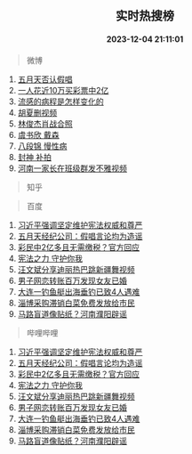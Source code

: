 <div align="center"><h2>实时热搜榜</h2><h4>2023-12-04 21:11:01</h4></div>

> 微博  

1. [五月天否认假唱](https://s.weibo.com/weibo?q=%E4%BA%94%E6%9C%88%E5%A4%A9%E5%90%A6%E8%AE%A4%E5%81%87%E5%94%B1&t=31&band_rank=1&Refer=top)<br />
2. [一人花近10万买彩票中2亿](https://s.weibo.com/weibo?q=%23%E4%B8%80%E4%BA%BA%E8%8A%B1%E8%BF%9110%E4%B8%87%E4%B9%B0%E5%BD%A9%E7%A5%A8%E4%B8%AD2%E4%BA%BF%23&t=31&band_rank=2&Refer=top)<br />
3. [流感的病程是怎样变化的](https://s.weibo.com/weibo?q=%23%E6%B5%81%E6%84%9F%E7%9A%84%E7%97%85%E7%A8%8B%E6%98%AF%E6%80%8E%E6%A0%B7%E5%8F%98%E5%8C%96%E7%9A%84%23&t=31&band_rank=3&Refer=top)<br />
4. [胡夏删视频](https://s.weibo.com/weibo?q=%E8%83%A1%E5%A4%8F%E5%88%A0%E8%A7%86%E9%A2%91&t=31&band_rank=4&Refer=top)<br />
5. [林俊杰肖战合照](https://s.weibo.com/weibo?q=%23%E6%9E%97%E4%BF%8A%E6%9D%B0%E8%82%96%E6%88%98%E5%90%88%E7%85%A7%23&t=31&band_rank=5&Refer=top)<br />
6. [虞书欣 戴森](https://s.weibo.com/weibo?q=%E8%99%9E%E4%B9%A6%E6%AC%A3%20%E6%88%B4%E6%A3%AE&t=31&band_rank=6&Refer=top)<br />
7. [八段锦 慢性病](https://s.weibo.com/weibo?q=%E5%85%AB%E6%AE%B5%E9%94%A6%20%E6%85%A2%E6%80%A7%E7%97%85&t=31&band_rank=7&Refer=top)<br />
8. [封神 补拍](https://s.weibo.com/weibo?q=%E5%B0%81%E7%A5%9E%20%E8%A1%A5%E6%8B%8D&t=31&band_rank=8&Refer=top)<br />
9. [河南一家长在班级群发不雅视频](https://s.weibo.com/weibo?q=%23%E6%B2%B3%E5%8D%97%E4%B8%80%E5%AE%B6%E9%95%BF%E5%9C%A8%E7%8F%AD%E7%BA%A7%E7%BE%A4%E5%8F%91%E4%B8%8D%E9%9B%85%E8%A7%86%E9%A2%91%23&t=31&band_rank=9&Refer=top)<br />

> 知乎  


> 百度  

1. [习近平强调坚定维护宪法权威和尊严](https://www.baidu.com/s?wd=%E4%B9%A0%E8%BF%91%E5%B9%B3%E5%BC%BA%E8%B0%83%E5%9D%9A%E5%AE%9A%E7%BB%B4%E6%8A%A4%E5%AE%AA%E6%B3%95%E6%9D%83%E5%A8%81%E5%92%8C%E5%B0%8A%E4%B8%A5&sa=fyb_news&rsv_dl=fyb_news)<br />
2. [五月天经纪公司：假唱言论均为造谣](https://www.baidu.com/s?wd=%E4%BA%94%E6%9C%88%E5%A4%A9%E7%BB%8F%E7%BA%AA%E5%85%AC%E5%8F%B8%EF%BC%9A%E5%81%87%E5%94%B1%E8%A8%80%E8%AE%BA%E5%9D%87%E4%B8%BA%E9%80%A0%E8%B0%A3&sa=fyb_news&rsv_dl=fyb_news)<br />
3. [彩民中2亿多且无需缴税？官方回应](https://www.baidu.com/s?wd=%E5%BD%A9%E6%B0%91%E4%B8%AD2%E4%BA%BF%E5%A4%9A%E4%B8%94%E6%97%A0%E9%9C%80%E7%BC%B4%E7%A8%8E%EF%BC%9F%E5%AE%98%E6%96%B9%E5%9B%9E%E5%BA%94&sa=fyb_news&rsv_dl=fyb_news)<br />
4. [宪法之力 守护你我](https://www.baidu.com/s?wd=%E5%AE%AA%E6%B3%95%E4%B9%8B%E5%8A%9B+%E5%AE%88%E6%8A%A4%E4%BD%A0%E6%88%91&sa=fyb_news&rsv_dl=fyb_news)<br />
5. [汪文斌分享迪丽热巴跳新疆舞视频](https://www.baidu.com/s?wd=%E6%B1%AA%E6%96%87%E6%96%8C%E5%88%86%E4%BA%AB%E8%BF%AA%E4%B8%BD%E7%83%AD%E5%B7%B4%E8%B7%B3%E6%96%B0%E7%96%86%E8%88%9E%E8%A7%86%E9%A2%91&sa=fyb_news&rsv_dl=fyb_news)<br />
6. [男子网恋转账百万发现女友已婚](https://www.baidu.com/s?wd=%E7%94%B7%E5%AD%90%E7%BD%91%E6%81%8B%E8%BD%AC%E8%B4%A6%E7%99%BE%E4%B8%87%E5%8F%91%E7%8E%B0%E5%A5%B3%E5%8F%8B%E5%B7%B2%E5%A9%9A&sa=fyb_news&rsv_dl=fyb_news)<br />
7. [大连一钓鱼艇出海垂钓已致4人遇难](https://www.baidu.com/s?wd=%E5%A4%A7%E8%BF%9E%E4%B8%80%E9%92%93%E9%B1%BC%E8%89%87%E5%87%BA%E6%B5%B7%E5%9E%82%E9%92%93%E5%B7%B2%E8%87%B44%E4%BA%BA%E9%81%87%E9%9A%BE&sa=fyb_news&rsv_dl=fyb_news)<br />
8. [淄博采购滞销白菜免费发放给市民](https://www.baidu.com/s?wd=%E6%B7%84%E5%8D%9A%E9%87%87%E8%B4%AD%E6%BB%9E%E9%94%80%E7%99%BD%E8%8F%9C%E5%85%8D%E8%B4%B9%E5%8F%91%E6%94%BE%E7%BB%99%E5%B8%82%E6%B0%91&sa=fyb_news&rsv_dl=fyb_news)<br />
9. [马路盲道像贴纸？河南濮阳辟谣](https://www.baidu.com/s?wd=%E9%A9%AC%E8%B7%AF%E7%9B%B2%E9%81%93%E5%83%8F%E8%B4%B4%E7%BA%B8%EF%BC%9F%E6%B2%B3%E5%8D%97%E6%BF%AE%E9%98%B3%E8%BE%9F%E8%B0%A3&sa=fyb_news&rsv_dl=fyb_news)<br />

> 哔哩哔哩  

1. [习近平强调坚定维护宪法权威和尊严](https://www.baidu.com/s?wd=%E4%B9%A0%E8%BF%91%E5%B9%B3%E5%BC%BA%E8%B0%83%E5%9D%9A%E5%AE%9A%E7%BB%B4%E6%8A%A4%E5%AE%AA%E6%B3%95%E6%9D%83%E5%A8%81%E5%92%8C%E5%B0%8A%E4%B8%A5&sa=fyb_news&rsv_dl=fyb_news)<br />
2. [五月天经纪公司：假唱言论均为造谣](https://www.baidu.com/s?wd=%E4%BA%94%E6%9C%88%E5%A4%A9%E7%BB%8F%E7%BA%AA%E5%85%AC%E5%8F%B8%EF%BC%9A%E5%81%87%E5%94%B1%E8%A8%80%E8%AE%BA%E5%9D%87%E4%B8%BA%E9%80%A0%E8%B0%A3&sa=fyb_news&rsv_dl=fyb_news)<br />
3. [彩民中2亿多且无需缴税？官方回应](https://www.baidu.com/s?wd=%E5%BD%A9%E6%B0%91%E4%B8%AD2%E4%BA%BF%E5%A4%9A%E4%B8%94%E6%97%A0%E9%9C%80%E7%BC%B4%E7%A8%8E%EF%BC%9F%E5%AE%98%E6%96%B9%E5%9B%9E%E5%BA%94&sa=fyb_news&rsv_dl=fyb_news)<br />
4. [宪法之力 守护你我](https://www.baidu.com/s?wd=%E5%AE%AA%E6%B3%95%E4%B9%8B%E5%8A%9B+%E5%AE%88%E6%8A%A4%E4%BD%A0%E6%88%91&sa=fyb_news&rsv_dl=fyb_news)<br />
5. [汪文斌分享迪丽热巴跳新疆舞视频](https://www.baidu.com/s?wd=%E6%B1%AA%E6%96%87%E6%96%8C%E5%88%86%E4%BA%AB%E8%BF%AA%E4%B8%BD%E7%83%AD%E5%B7%B4%E8%B7%B3%E6%96%B0%E7%96%86%E8%88%9E%E8%A7%86%E9%A2%91&sa=fyb_news&rsv_dl=fyb_news)<br />
6. [男子网恋转账百万发现女友已婚](https://www.baidu.com/s?wd=%E7%94%B7%E5%AD%90%E7%BD%91%E6%81%8B%E8%BD%AC%E8%B4%A6%E7%99%BE%E4%B8%87%E5%8F%91%E7%8E%B0%E5%A5%B3%E5%8F%8B%E5%B7%B2%E5%A9%9A&sa=fyb_news&rsv_dl=fyb_news)<br />
7. [大连一钓鱼艇出海垂钓已致4人遇难](https://www.baidu.com/s?wd=%E5%A4%A7%E8%BF%9E%E4%B8%80%E9%92%93%E9%B1%BC%E8%89%87%E5%87%BA%E6%B5%B7%E5%9E%82%E9%92%93%E5%B7%B2%E8%87%B44%E4%BA%BA%E9%81%87%E9%9A%BE&sa=fyb_news&rsv_dl=fyb_news)<br />
8. [淄博采购滞销白菜免费发放给市民](https://www.baidu.com/s?wd=%E6%B7%84%E5%8D%9A%E9%87%87%E8%B4%AD%E6%BB%9E%E9%94%80%E7%99%BD%E8%8F%9C%E5%85%8D%E8%B4%B9%E5%8F%91%E6%94%BE%E7%BB%99%E5%B8%82%E6%B0%91&sa=fyb_news&rsv_dl=fyb_news)<br />
9. [马路盲道像贴纸？河南濮阳辟谣](https://www.baidu.com/s?wd=%E9%A9%AC%E8%B7%AF%E7%9B%B2%E9%81%93%E5%83%8F%E8%B4%B4%E7%BA%B8%EF%BC%9F%E6%B2%B3%E5%8D%97%E6%BF%AE%E9%98%B3%E8%BE%9F%E8%B0%A3&sa=fyb_news&rsv_dl=fyb_news)<br />
